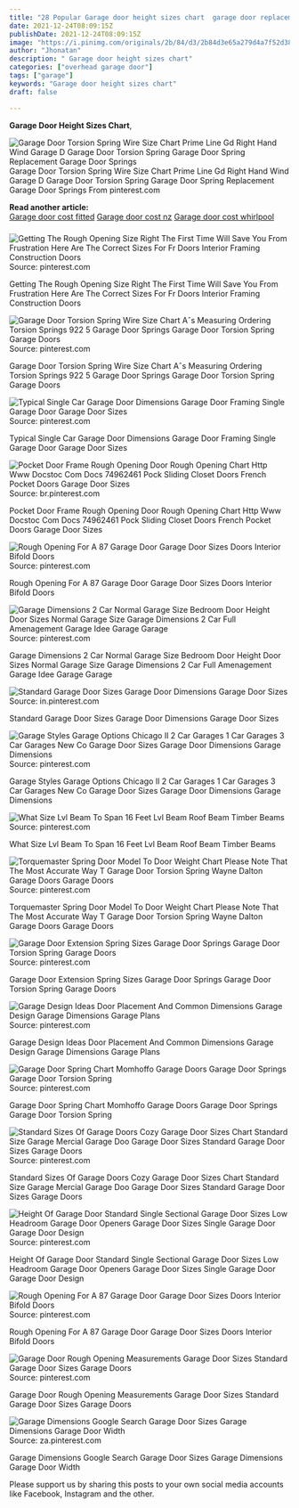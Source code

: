 ```yaml
---
title: "28 Popular Garage door height sizes chart  garage door replacement"
date: 2021-12-24T08:09:15Z
publishDate: 2021-12-24T08:09:15Z
image: "https://i.pinimg.com/originals/2b/84/d3/2b84d3e65a279d4a7f52d387bf676476.jpg"
author: "Jhonatan"
description: " Garage door height sizes chart"
categories: ["overhead garage door"]
tags: ["garage"]
keywords: "Garage door height sizes chart"
draft: false

---
```

<!-- Head tag Code -->
**Garage Door Height Sizes Chart**, 

![Garage Door Torsion Spring Wire Size Chart Prime Line Gd Right Hand Wind Garage D Garage Door Torsion Spring Garage Door Spring Replacement Garage Door Springs](https://i.pinimg.com/originals/fe/97/dd/fe97ddd8f8337d06ca5d7cc026ed2930.jpg "Garage Door Torsion Spring Wire Size Chart Prime Line Gd Right Hand Wind Garage D Garage Door Torsion Spring Garage Door Spring Replacement Garage Door Springs")
Garage Door Torsion Spring Wire Size Chart Prime Line Gd Right Hand Wind Garage D Garage Door Torsion Spring Garage Door Spring Replacement Garage Door Springs From pinterest.com

**Read another article:**  
[Garage door cost fitted](/garage-door-cost-fitted/)
[Garage door cost nz](/garage-door-cost-nz/)
[Garage door cost whirlpool](/garage-door-cost-whirlpool/)




### 

 


![Getting The Rough Opening Size Right The First Time Will Save You From Frustration Here Are The Correct Sizes For Fr Doors Interior Framing Construction Doors](https://i.pinimg.com/564x/66/4d/21/664d21d947f19acc7500780cc0e9ba6f.jpg "Getting The Rough Opening Size Right The First Time Will Save You From Frustration Here Are The Correct Sizes For Fr Doors Interior Framing Construction Doors")
Source: pinterest.com

Getting The Rough Opening Size Right The First Time Will Save You From Frustration Here Are The Correct Sizes For Fr Doors Interior Framing Construction Doors  

![Garage Door Torsion Spring Wire Size Chart Aˆs Measuring Ordering Torsion Springs 922 5 Garage Door Springs Garage Door Torsion Spring Garage Doors](https://i.pinimg.com/736x/ba/01/ef/ba01ef948e37306dd71c754dad45769e.jpg "Garage Door Torsion Spring Wire Size Chart Aˆs Measuring Ordering Torsion Springs 922 5 Garage Door Springs Garage Door Torsion Spring Garage Doors")
Source: pinterest.com

Garage Door Torsion Spring Wire Size Chart Aˆs Measuring Ordering Torsion Springs 922 5 Garage Door Springs Garage Door Torsion Spring Garage Doors  

![Typical Single Car Garage Door Dimensions Garage Door Framing Single Garage Door Garage Door Sizes](https://i.pinimg.com/originals/b1/3f/10/b13f10b41c3788ca5a84f37bf3db001a.jpg "Typical Single Car Garage Door Dimensions Garage Door Framing Single Garage Door Garage Door Sizes")
Source: pinterest.com

Typical Single Car Garage Door Dimensions Garage Door Framing Single Garage Door Garage Door Sizes  

![Pocket Door Frame Rough Opening Door Rough Opening Chart Http Www Docstoc Com Docs 74962461 Pock Sliding Closet Doors French Pocket Doors Garage Door Sizes](https://i.pinimg.com/originals/28/c8/db/28c8db7769747b72c24d6be6b397cc45.png "Pocket Door Frame Rough Opening Door Rough Opening Chart Http Www Docstoc Com Docs 74962461 Pock Sliding Closet Doors French Pocket Doors Garage Door Sizes")
Source: br.pinterest.com

Pocket Door Frame Rough Opening Door Rough Opening Chart Http Www Docstoc Com Docs 74962461 Pock Sliding Closet Doors French Pocket Doors Garage Door Sizes  

![Rough Opening For A 87 Garage Door Garage Door Sizes Doors Interior Bifold Doors](https://i.pinimg.com/736x/85/13/08/8513089a7f5d8921e0e80b7ee758970a.jpg "Rough Opening For A 87 Garage Door Garage Door Sizes Doors Interior Bifold Doors")
Source: pinterest.com

Rough Opening For A 87 Garage Door Garage Door Sizes Doors Interior Bifold Doors  

![Garage Dimensions 2 Car Normal Garage Size Bedroom Door Height Door Sizes Normal Garage Size Garage Dimensions 2 Car Full Amenagement Garage Idee Garage Garage](https://i.pinimg.com/originals/ec/e8/89/ece8896a9d6063dd128b14bcd89e420e.jpg "Garage Dimensions 2 Car Normal Garage Size Bedroom Door Height Door Sizes Normal Garage Size Garage Dimensions 2 Car Full Amenagement Garage Idee Garage Garage")
Source: pinterest.com

Garage Dimensions 2 Car Normal Garage Size Bedroom Door Height Door Sizes Normal Garage Size Garage Dimensions 2 Car Full Amenagement Garage Idee Garage Garage  

![Standard Garage Door Sizes Garage Door Dimensions Garage Door Sizes](https://i.pinimg.com/originals/87/aa/32/87aa32e514deaaf16a9a2e023ba6f6d4.jpg "Standard Garage Door Sizes Garage Door Dimensions Garage Door Sizes")
Source: in.pinterest.com

Standard Garage Door Sizes Garage Door Dimensions Garage Door Sizes  

![Garage Styles Garage Options Chicago Il 2 Car Garages 1 Car Garages 3 Car Garages New Co Garage Door Sizes Garage Door Dimensions Garage Dimensions](https://i.pinimg.com/originals/0d/bd/06/0dbd06feb62edb1d8add4ec2053ce4d8.jpg "Garage Styles Garage Options Chicago Il 2 Car Garages 1 Car Garages 3 Car Garages New Co Garage Door Sizes Garage Door Dimensions Garage Dimensions")
Source: pinterest.com

Garage Styles Garage Options Chicago Il 2 Car Garages 1 Car Garages 3 Car Garages New Co Garage Door Sizes Garage Door Dimensions Garage Dimensions  

![What Size Lvl Beam To Span 16 Feet Lvl Beam Roof Beam Timber Beams](https://i.pinimg.com/originals/4b/42/19/4b42192977f10e62830ebc9198106a6b.jpg "What Size Lvl Beam To Span 16 Feet Lvl Beam Roof Beam Timber Beams")
Source: pinterest.com

What Size Lvl Beam To Span 16 Feet Lvl Beam Roof Beam Timber Beams  

![Torquemaster Spring Door Model To Door Weight Chart Please Note That The Most Accurate Way T Garage Door Torsion Spring Wayne Dalton Garage Doors Garage Doors](https://i.pinimg.com/736x/09/4c/fb/094cfb17af89be43e8441240df3535c9.jpg "Torquemaster Spring Door Model To Door Weight Chart Please Note That The Most Accurate Way T Garage Door Torsion Spring Wayne Dalton Garage Doors Garage Doors")
Source: pinterest.com

Torquemaster Spring Door Model To Door Weight Chart Please Note That The Most Accurate Way T Garage Door Torsion Spring Wayne Dalton Garage Doors Garage Doors  

![Garage Door Extension Spring Sizes Garage Door Springs Garage Door Torsion Spring Garage Doors](https://i.pinimg.com/736x/85/b7/65/85b7656e79ae94fcb367c76529038324.jpg "Garage Door Extension Spring Sizes Garage Door Springs Garage Door Torsion Spring Garage Doors")
Source: pinterest.com

Garage Door Extension Spring Sizes Garage Door Springs Garage Door Torsion Spring Garage Doors  

![Garage Design Ideas Door Placement And Common Dimensions Garage Design Garage Dimensions Garage Plans](https://i.pinimg.com/originals/7e/b2/4a/7eb24a854ed66baebeb5ed8ad8e3c13e.jpg "Garage Design Ideas Door Placement And Common Dimensions Garage Design Garage Dimensions Garage Plans")
Source: pinterest.com

Garage Design Ideas Door Placement And Common Dimensions Garage Design Garage Dimensions Garage Plans  

![Garage Door Spring Chart Momhoffo Garage Doors Garage Door Springs Garage Door Torsion Spring](https://i.pinimg.com/736x/01/6d/f9/016df9405b2971a383dd8aa7c65b2361.jpg "Garage Door Spring Chart Momhoffo Garage Doors Garage Door Springs Garage Door Torsion Spring")
Source: pinterest.com

Garage Door Spring Chart Momhoffo Garage Doors Garage Door Springs Garage Door Torsion Spring  

![Standard Sizes Of Garage Doors Cozy Garage Door Sizes Chart Standard Size Garage Mercial Garage Doo Garage Door Sizes Standard Garage Door Sizes Garage Doors](https://i.pinimg.com/originals/56/79/05/567905c1b8972be4d9ba7a718729166f.jpg "Standard Sizes Of Garage Doors Cozy Garage Door Sizes Chart Standard Size Garage Mercial Garage Doo Garage Door Sizes Standard Garage Door Sizes Garage Doors")
Source: pinterest.com

Standard Sizes Of Garage Doors Cozy Garage Door Sizes Chart Standard Size Garage Mercial Garage Doo Garage Door Sizes Standard Garage Door Sizes Garage Doors  

![Height Of Garage Door Standard Single Sectional Garage Door Sizes Low Headroom Garage Door Openers Garage Door Sizes Single Garage Door Garage Door Design](https://i.pinimg.com/originals/29/d5/3f/29d53f2cbc5ab710252ce238fd53fcfe.jpg "Height Of Garage Door Standard Single Sectional Garage Door Sizes Low Headroom Garage Door Openers Garage Door Sizes Single Garage Door Garage Door Design")
Source: pinterest.com

Height Of Garage Door Standard Single Sectional Garage Door Sizes Low Headroom Garage Door Openers Garage Door Sizes Single Garage Door Garage Door Design  

![Rough Opening For A 87 Garage Door Garage Door Sizes Doors Interior Bifold Doors](https://i.pinimg.com/originals/85/13/08/8513089a7f5d8921e0e80b7ee758970a.jpg "Rough Opening For A 87 Garage Door Garage Door Sizes Doors Interior Bifold Doors")
Source: pinterest.com

Rough Opening For A 87 Garage Door Garage Door Sizes Doors Interior Bifold Doors  

![Garage Door Rough Opening Measurements Garage Door Sizes Standard Garage Door Sizes Garage Doors](https://i.pinimg.com/originals/95/f7/44/95f7442e4ea6a6c380b8f4e8f23f0388.jpg "Garage Door Rough Opening Measurements Garage Door Sizes Standard Garage Door Sizes Garage Doors")
Source: pinterest.com

Garage Door Rough Opening Measurements Garage Door Sizes Standard Garage Door Sizes Garage Doors  

![Garage Dimensions Google Search Garage Door Sizes Garage Dimensions Garage Door Width](https://i.pinimg.com/originals/2b/84/d3/2b84d3e65a279d4a7f52d387bf676476.jpg "Garage Dimensions Google Search Garage Door Sizes Garage Dimensions Garage Door Width")
Source: za.pinterest.com

Garage Dimensions Google Search Garage Door Sizes Garage Dimensions Garage Door Width  

Please support us by sharing this posts to your own social media accounts like Facebook, Instagram and the other.

